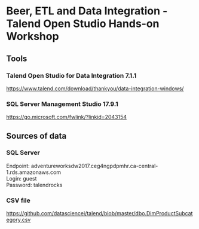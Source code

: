 # Beer, ETL and Data Integration - Talend Open Studio Hands-on Workshop

## Tools

### Talend Open Studio for Data Integration 7.1.1
https://www.talend.com/download/thankyou/data-integration-windows/

### SQL Server Management Studio 17.9.1
https://go.microsoft.com/fwlink/?linkid=2043154

## Sources of data

### SQL Server

Endpoint: adventureworksdw2017.ceg4ngpdpmhr.ca-central-1.rds.amazonaws.com  
Login: guest  
Password: talendrocks

### CSV file

https://github.com/datasciencei/talend/blob/master/dbo.DimProductSubcategory.csv

